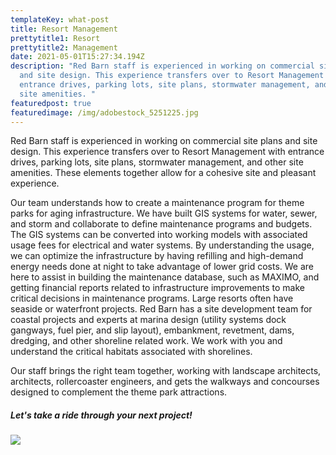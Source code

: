 ```yaml
---
templateKey: what-post
title: Resort Management
prettytitle1: Resort
prettytitle2: Management
date: 2021-05-01T15:27:34.194Z
description: "Red Barn staff is experienced in working on commercial site plans
  and site design. This experience transfers over to Resort Management with
  entrance drives, parking lots, site plans, stormwater management, and other
  site amenities. "
featuredpost: true
featuredimage: /img/adobestock_5251225.jpg
---
```

Red Barn staff is experienced in working on commercial site plans and site design. This experience transfers over to Resort Management with entrance drives, parking lots, site plans, stormwater management, and other site amenities. These elements together allow for a cohesive site and pleasant experience. 

Our team understands how to create a maintenance program for theme parks for aging infrastructure. We have built GIS systems for water, sewer, and storm and collaborate to define maintenance programs and budgets. The GIS systems can be converted into working models with associated usage fees for electrical and water systems. By understanding the usage, we can optimize the infrastructure by having refilling and high-demand energy needs done at night to take advantage of lower grid costs. We are here to assist in building the maintenance database, such as MAXIMO, and getting financial reports related to infrastructure improvements to make critical decisions in maintenance programs. Large resorts often have seaside or waterfront projects. Red Barn has a site development team for coastal projects and experts at marina design (utility systems dock gangways, fuel pier, and slip layout), embankment, revetment, dams, dredging, and other shoreline related work. We work with you and understand the critical habitats associated with shorelines.

Our staff brings the right team together, working with landscape architects, architects, rollercoaster engineers, and gets the walkways and concourses designed to complement the theme park attractions. 

##### Let's take a ride through your next project!

![](/img/adobestock_231815921.jpeg)